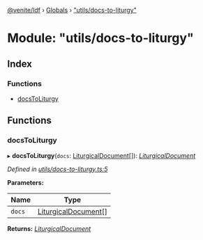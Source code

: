 [@venite/ldf](../README.md) › [Globals](../globals.md) › ["utils/docs-to-liturgy"](_utils_docs_to_liturgy_.md)

# Module: "utils/docs-to-liturgy"

## Index

### Functions

* [docsToLiturgy](_utils_docs_to_liturgy_.md#docstoliturgy)

## Functions

###  docsToLiturgy

▸ **docsToLiturgy**(`docs`: [LiturgicalDocument](../classes/_liturgical_document_.liturgicaldocument.md)[]): *[LiturgicalDocument](../classes/_liturgical_document_.liturgicaldocument.md)*

*Defined in [utils/docs-to-liturgy.ts:5](https://github.com/gbj/venite/blob/d1a46fe/ldf/src/utils/docs-to-liturgy.ts#L5)*

**Parameters:**

Name | Type |
------ | ------ |
`docs` | [LiturgicalDocument](../classes/_liturgical_document_.liturgicaldocument.md)[] |

**Returns:** *[LiturgicalDocument](../classes/_liturgical_document_.liturgicaldocument.md)*
